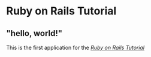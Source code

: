 # Ruby on Rails Tutorial

## "hello, world!"

This is the first application for the
[*Ruby on Rails Tutorial*](http://www.railstutorial.org/)